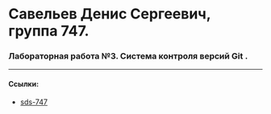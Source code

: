# Савельев Денис Сергеевич, группа 747. #
### Лабораторная работа №3. Система	контроля	версий	Git . ##  
___
#### Ссылки: ####  
- [sds-747](https://github.com/sds-747/timp-747-sds)
